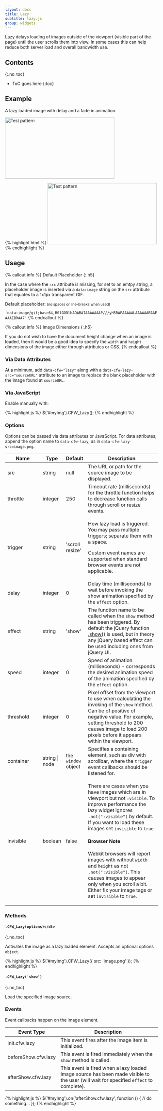 ```yaml
---
layout: docs
title: Lazy
subtitle: lazy.js
group: widgets
---
```


Lazy delays loading of images outside of the viewport (visible part of the page) until the user scrolls them into view.  In some cases this can help reduce both server load and overall bandwidth use.

## Contents
{:.no_toc}

* ToC goes here
{:toc}

## Example

A lazy loaded image with delay and a fade in animation.

<div class="cf-example">
    <img data-cfw="lazy" data-cfw-lazy-delay="1000" data-cfw-lazy-effect="fadeIn" data-cfw-lazy-speed="1000" data-cfw-lazy-src="{{ site.basurl}}/assets/img/test.gif" width="360" height="202" alt="Test pattern" />
</div>

{% highlight html %}
<img src="" data-cfw="lazy" data-cfw-lazy-delay="1000" data-cfw-lazy-effect="fadeIn" data-cfw-lazy-speed="1000" data-cfw-lazy-src="test.gif" width="360" height="202" alt="Test pattern" />
{% endhighlight %}

## Usage

{% callout info %}
Default Placeholder
{:.h5}

In the case where the `src` attribute is missing, for set to an emtpy string, a placeholder image is inserted via a `data:image` string on the `src` attribute that equates to a 1x1px transparent GIF.

Default placeholder: <small>(no spaces or line-breaks when used)</small>

`'data:image/gif;base64,R0lGODlhAQABAIAAAAAAAP///yH5BAEAAAAALAAAAAABAAEAAAIBRAA7'`
{% endcallout %}

{% callout info %}
Image Dimensions
{:.h5}

If you do not wish to have the document height change when an image is loaded, then it would be a good idea to specify the `width` and `height` dimensions of the image either through attributes or CSS.
{% endcallout %}

### Via Data Attributes

At a minimum, add `data-cfw="lazy"` along with a `data-cfw-lazy-src="sourceURL"` attribute to an image to replace the blank placeholder with the image found at `sourceURL`.

### Via JavaScript

Enable manually with:

{% highlight js %}
$('#myImg').CFW_Lazy();
{% endhighlight %}

### Options

Options can be passed via data attributes or JavaScript. For data attributes, append the option name to `data-cfw-lazy`, as in `data-cfw-lazy-src=image.png`.

<table class="table table-scroll table-bordered table-striped">
<thead>
    <tr>
        <th style="width: 100px;">Name</th>
        <th style="width: 50px;">Type</th>
        <th style="width: 50px;">Default</th>
        <th>Description</th>
    </tr>
</thead>
<tbody>
    <tr>
        <td>src</td>
        <td>string</td>
        <td>null</td>
        <td>The URL or path for the source image to be displayed.</td>
    </tr>
    <tr>
        <td>throttle</td>
        <td>integer</td>
        <td>250</td>
        <td>Timeout rate (milliseconds) for the throttle function helps to decrease function calls through scroll or resize events.</td>
    </tr>
    <tr>
        <td>trigger</td>
        <td>string</td>
        <td>'scroll resize'</td>
        <td>
            <p>How lazy load is triggered. You may pass multiple triggers; separate them with a space.</p>
            <p>Custom event names are supported when standard browser events are not applicable.</p>
        </td>
    </tr>
    <tr>
        <td>delay</td>
        <td>integer</td>
        <td>0</td>
        <td>Delay time (milliseconds) to wait before invoking the show animation specified by the <code>effect</code> option.</td>
    </tr>
    <tr>
        <td>effect</td>
        <td>string</td>
        <td>'show'</td>
        <td>The function name to be called when the <code>show</code> method has been triggered.  By default the jQuery function <a href="http://api.jquery.com/show/">.show()</a> is used, but in theory any jQuery based effect can be used including ones from jQuery UI.</td>
    </tr>
    <tr>
        <td>speed</td>
        <td>integer</td>
        <td>0</td>
        <td>Speed of animation (milliseconds) - corresponds the desired animation speed of the animation specified by the <code>effect</code> option.</td>
    </tr>
    <tr>
        <td>threshold</td>
        <td>integer</td>
        <td>0</td>
        <td>
            Pixel offset from the viewport to use when calculating the invoking of the <code>show</code> method. Can be of positive of negative value.
            For example, setting threshold to 200 causes image to load 200 pixels before it appears within the viewport.
        </td>
    </tr>
    <tr>
        <td>container</td>
        <td>string | node</td>
        <td>the <code>window</code> object</td>
        <td>Specifies a containing element, such as div with scrollbar, where the <code>trigger</code> event callbacks should be listened for.</td>
    </tr>
    <tr>
        <td>invisible</td>
        <td>boolean</td>
        <td>false</td>
        <td>
            <p>There are cases when you have images which are in viewport but not <code>:visible</code>. To improve performance the lazy widget ignores <code>.not(":visible")</code> by default. If you want to load these images set <code>invisible</code> to <code>true</code>.</p>
            <div class="cf-callout cf-callout-info">
                <h4>Browser Note</h4>
                <p>Webkit browsers will report images with without <code>width</code> and <code>height</code> as not <code>.not(":visible")</code>. This causes images to appear only when you scroll a bit. Either fix your image tags or set <code>invisible</code> to <code>true</code>.</p>
            </div>
        </td>
    </tr>
</tbody>
</table>

### Methods

#### `.CFW_Lazy(options)</dt>`
{:.no_toc}

Activates the image as a lazy loaded element. Accepts an optional options `object`.

{% highlight js %}
$('#myImg').CFW_Lazy({
    src: 'image.png'
});
{% endhighlight %}

#### `.CFW_Lazy('show')`
{:.no_toc}

Load the specified image source.

### Events

Event callbacks happen on the image element.

<table class="table table-scroll table-bordered table-striped">
<thead>
    <tr>
        <th style="width: 150px;">Event Type</th>
        <th>Description</th>
    </tr>
</thead>
<tbody>
    <tr>
        <td>init.cfw.lazy</td>
        <td>This event fires after the image item is initialized.</td>
    </tr>
    <tr>
        <td>beforeShow.cfw.lazy</td>
        <td>This event is fired immediately when the <code>show</code> method is called.</td>
    </tr>
    <tr>
        <td>afterShow.cfw.lazy</td>
        <td>This event is fired when a lazy loaded image source has been made visible to the user (will wait for specified <code>effect</code> to complete).</td>
    </tr>
</tbody>
</table>

{% highlight js %}
$('#myImg').on('afterShow.cfw.lazy', function () {
  // do something...
});
{% endhighlight %}